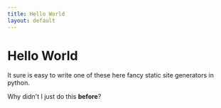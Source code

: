```yaml
---
title: Hello World
layout: default
---
```


# Hello World

It sure is easy to write one of these here fancy static site generators in python.

Why didn't I just do this **before**?
